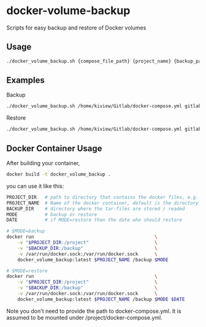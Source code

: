 # docker-volume-backup
Scripts for easy backup and restore of Docker volumes

## Usage

```bash
./docker_volume_backup.sh {compose_file_path} {project_name} {backup_path} {backup_or_restore} {restore_date}
```

## Examples

Backup

```bash
./docker_volume_backup.sh /home/kiview/Gitlab/docker-compose.yml gitlab $(pwd)/backup backup
```

Restore

```bash
./docker_volume_backup.sh /home/kiview/Gitlab/docker-compose.yml gitlab $(pwd)/backup restore 2016-10-19
```

## Docker Container Usage

After building your container,

```bash
docker build -t docker_volume_backup .
```

you can use it like this:

```bash
PROJECT_DIR   # path to directory that contains the docker files, e.g. docker-compose.yml, Dockerfile, ...
PROJECT_NAME  # Name of the docker container, default is the directory name where docker-compose.yml is stored
BACKUP_DIR    # directory where the tar-files are stored / readed
MODE          # backup or restore
DATE          # if MODE=restore than the date who should restore

# $MODE=backup
docker run                                            \
    -v "$PROJECT_DIR:/project"                        \
    -v "$BACKUP_DIR:/backup"                          \
    -v /var/run/docker.sock:/var/run/docker.sock      \
    docker_volume_backup:latest $PROJECT_NAME /backup $MODE

# $MODE=restore
docker run                                            \
    -v "$PROJECT_DIR:/project"                        \
    -v "$BACKUP_DIR:/backup"                          \
    -v /var/run/docker.sock:/var/run/docker.sock      \
    docker_volume_backup:latest $PROJECT_NAME /backup $MODE $DATE
```

Note you don't need to provide the path to docker-compose.yml. It is assumed to be mounted under /project/docker-compose.yml. 
